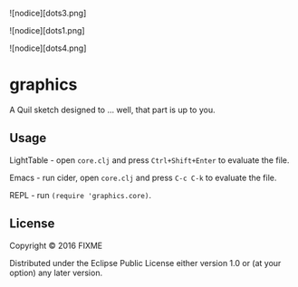 ![nodice][dots3.png]

![nodice][dots1.png]

![nodice][dots4.png]

# graphics

A Quil sketch designed to ... well, that part is up to you.

## Usage

LightTable - open `core.clj` and press `Ctrl+Shift+Enter` to evaluate the file.

Emacs - run cider, open `core.clj` and press `C-c C-k` to evaluate the file.

REPL - run `(require 'graphics.core)`.

## License

Copyright © 2016 FIXME

Distributed under the Eclipse Public License either version 1.0 or (at
your option) any later version.
